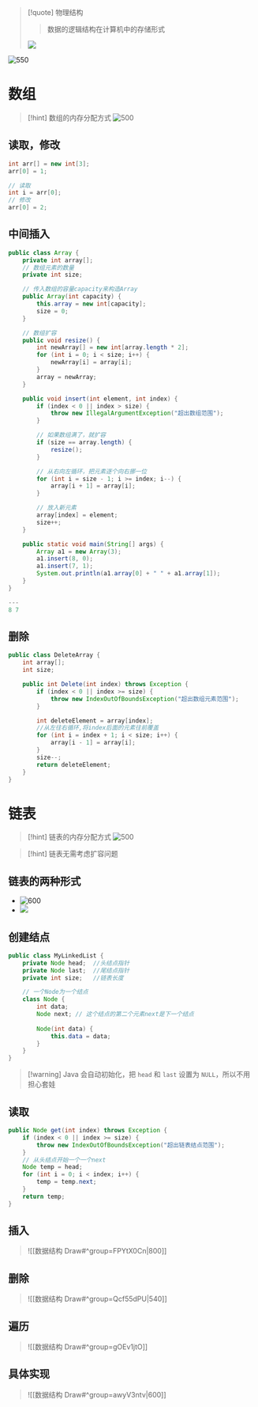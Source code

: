 >[!quote] 物理结构
>>数据的逻辑结构在计算机中的存储形式
>
>![](https://obsidian-1307744200.cos.ap-guangzhou.myqcloud.com/%E5%9B%BE%E7%89%87/202403140933767.png)

![550](https://obsidian-1307744200.cos.ap-guangzhou.myqcloud.com/%E5%9B%BE%E7%89%87/202403140934253.png)

# 数组
>[!hint] 数组的内存分配方式
>![500](https://obsidian-1307744200.cos.ap-guangzhou.myqcloud.com/%E5%9B%BE%E7%89%87/202403140937901.png)

## 读取，修改
```java
int arr[] = new int[3];  
arr[0] = 1;  

// 读取
int i = arr[0];  
// 修改
arr[0] = 2;
```

## 中间插入
```java
public class Array {
    private int array[];
    // 数组元素的数量
    private int size;

    // 传入数组的容量capacity来构造Array
    public Array(int capacity) {
        this.array = new int[capacity];
        size = 0;
    }

    // 数组扩容
    public void resize() {
        int newArray[] = new int[array.length * 2];
        for (int i = 0; i < size; i++) {
            newArray[i] = array[i];
        }
        array = newArray;
    }

    public void insert(int element, int index) {
        if (index < 0 || index > size) {
            throw new IllegalArgumentException("超出数组范围");
        }

        // 如果数组满了，就扩容
        if (size == array.length) {
            resize();
        }

        // 从右向左循环，把元素逐个向右挪一位
        for (int i = size - 1; i >= index; i--) {
            array[i + 1] = array[i];
        }

        // 放入新元素
        array[index] = element;
        size++;
    }

    public static void main(String[] args) {
        Array a1 = new Array(3);
        a1.insert(8, 0);
        a1.insert(7, 1);
        System.out.println(a1.array[0] + " " + a1.array[1]);
    }
}

---
8 7
```

## 删除
```java
public class DeleteArray {
    int array[];
    int size;

    public int Delete(int index) throws Exception {
        if (index < 0 || index >= size) {
            throw new IndexOutOfBoundsException("超出数组元素范围");
        }

        int deleteElement = array[index];
        //从左往右循环,将index后面的元素往前覆盖
        for (int i = index + 1; i < size; i++) {
            array[i - 1] = array[i];
        }
        size--;
        return deleteElement;
    }
}
```



# 链表
>[!hint] 链表的内存分配方式
>![500](https://obsidian-1307744200.cos.ap-guangzhou.myqcloud.com/%E5%9B%BE%E7%89%87/202403141049589.png)

>[!hint] 链表无需考虑扩容问题

## 链表的两种形式
- ![600](https://obsidian-1307744200.cos.ap-guangzhou.myqcloud.com/%E5%9B%BE%E7%89%87/202403141051406.png)
- ![](https://obsidian-1307744200.cos.ap-guangzhou.myqcloud.com/%E5%9B%BE%E7%89%87/202403141051680.png)
## 创建结点
```java
public class MyLinkedList {
	private Node head;  //头结点指针  
	private Node last;  //尾结点指针  
	private int size;   //链表长度

	// 一个Node为一个结点
	class Node {  
	    int data;  
	    Node next; // 这个结点的第二个元素next是下一个结点
	    
		Node(int data) {  
		    this.data = data;  
		}
	}
}
```

>[!warning] Java 会自动初始化，把 `head` 和 `last` 设置为 `NULL`，所以不用担心套娃

## 读取
```java
public Node get(int index) throws Exception {
	if (index < 0 || index >= size) {
		throw new IndexOutOfBoundsException("超出链表结点范围");
	}
	// 从头结点开始一个一个next
	Node temp = head;
	for (int i = 0; i < index; i++) {
		temp = temp.next;
	}
	return temp;
}
```

## 插入
>![[数据结构 Draw#^group=FPYtX0Cn|800]]

## 删除
>![[数据结构 Draw#^group=Qcf55dPU|540]]



## 遍历
>![[数据结构 Draw#^group=gOEv1jtO]]



## 具体实现
>![[数据结构 Draw#^group=awyV3ntv|600]]

